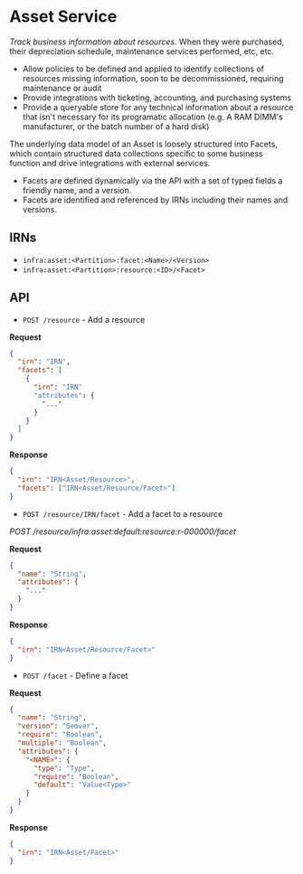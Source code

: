 Asset Service
=============

_Track business information about resources._ When they were purchased, their depreciation schedule, maintenance services performed, etc, etc.

* Allow policies to be defined and applied to identify collections of resources missing information,
soon to be decommissioned, requiring maintenance or audit
* Provide integrations with ticketing, accounting, and purchasing systems
* Provide a queryable store for any technical information about a resource that isn't necessary for its programatic allocation (e.g. A RAM DIMM's manufacturer, or the batch number of a hard disk)

The underlying data model of an Asset is loosely structured into Facets, which contain structured data collections specific to some business function and drive integrations with external services.

* Facets are defined dynamically via the API with a set of typed fields a friendly name, and a version.
* Facets are identified and referenced by IRNs including their names and versions.

## IRNs

* `infra:asset:<Partition>:facet:<Name>/<Version>`
* `infra:asset:<Partition>:resource:<ID>/<Facet>`

## API

* `POST /resource` - Add a resource

**Request**

```json
{
  "irn": "IRN",
  "facets": [
    {
      "irn": "IRN"
      "attributes": {
        "..."
      }
    }
  ]
}
```

**Response**

```json
{
  "irn": "IRN<Asset/Resource>",
  "facets": ["IRN<Asset/Resource/Facet>"]
}
```

* `POST /resource/IRN/facet` - Add a facet to a resource

_POST /resource/infra:asset:default:resource:r-000000/facet_

**Request**

```json
{
  "name": "String",
  "attributes": {
    "..."
  }
}
```

**Response**

```json
{
  "irn": "IRN<Asset/Resource/Facet>"
}
```

* `POST /facet` - Define a facet

**Request**

```json
{
  "name": "String",
  "version": "Semver",
  "require": "Boolean",
  "multiple": "Boolean",
  "attributes": {
    "<NAME>": {
      "type": "Type",
      "require": "Boolean",
      "default": "Value<Type>"
    }
  }
}
```

**Response**

```json
{
  "irn": "IRN<Asset/Facet>"
}
```
